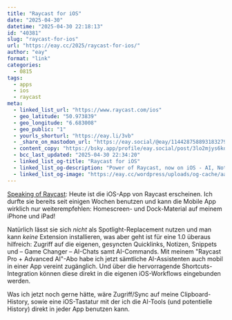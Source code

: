 ```yaml
---
title: "Raycast for iOS"
date: "2025-04-30"
datetime: "2025-04-30 22:18:13"
id: "40381"
slug: "raycast-for-ios"
url: "https://eay.cc/2025/raycast-for-ios/"
author: "eay"
format: "link"
categories:
  - 0815
tags:
  - apps
  - ios
  - raycast
meta:
  - linked_list_url: "https://www.raycast.com/ios"
  - geo_latitude: "50.973839"
  - geo_longitude: "6.683008"
  - geo_public: "1"
  - yourls_shorturl: "https://eay.li/3vb"
  - _share_on_mastodon_url: "https://eay.social/@eay/114428758893183279"
  - content_copy: "https://bsky.app/profile/eay.social/post/3lo2mjys6kd23"
  - bcc_last_updated: "2025-04-30 22:34:20"
  - linked_list_og-title: "Raycast for iOS"
  - linked_list_og-description: "Power of Raycast, now on iOS - AI, Notes, Snippets and Quicklinks always with you."
  - linked_list_og-image: "https://eay.cc/wordpress/uploads/og-cache/aa570226b5a4f6de055b096454c00be1.webp"
---
```


[Speaking of Raycast](https://eay.cc/2025/awork-x-raycast-extension/): Heute ist die iOS-App von Raycast erscheinen. Ich durfte sie bereits seit einigen Wochen benutzen und kann die Mobile App wirklich nur weiterempfehlen: Homescreen- und Dock-Material auf meinem iPhone und iPad!

Natürlich lässt sie sich _nicht_ als Spotlight-Replacement nutzen und man kann _keine_ Extension installieren, was aber geht ist für eine 1.0 überaus hilfreich: Zugriff auf die eigenen, gesyncten Quicklinks, Notizen, Snippets und – Game Changer – AI-Chats samt AI-Commands. Mit meinem "Raycast Pro + Advanced AI"-Abo habe ich jetzt sämtliche AI-Assistenten auch mobil in einer App vereint zugänglich. Und über die hervor­ragende Shortcuts-Integration können diese direkt in die eigenen iOS-Workflows eingebunden werden.

Was ich jetzt noch gerne hätte, wäre Zugriff/Sync auf meine Clipboard-History, sowie eine iOS-Tastatur mit der ich die AI-Tools (und potentielle History) direkt in jeder App benutzen kann.
